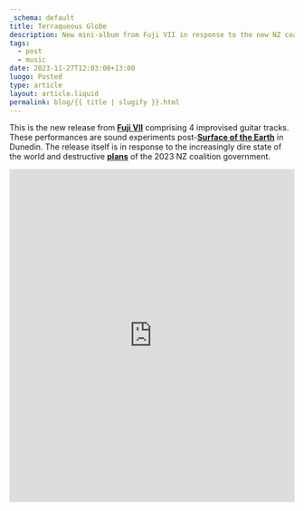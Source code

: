 ```yaml
---
_schema: default
title: Terraqueous Globe
description: New mini-album from Fuji VII in response to the new NZ coalition government.
tags:
  - post
  - music
date: 2023-11-27T12:03:00+13:00
luogo: Posted
type: article
layout: article.liquid
permalink: blog/{{ title | slugify }}.html
---
```

This is the new release from <a title="Fuji VII Terraqueous Globe min-album" target="_blank" rel="noopener" href="https://fujivii.bandcamp.com/album/terraqueous-globe"><strong><u>Fuji VII</u></strong></a> comprising 4 improvised guitar tracks. These performances are sound experiments post-<a title="Surface of the Earth playing live at Lines of Flight 2023" target="_blank" rel="noopener" href="https://dunedinsound.com/gigs/lines-of-flight-2023-show-2/#surface_of_the_earth"><strong><u>Surface of the Earth</u></strong></a> in Dunedin. The release itself is in response to the increasingly dire state of the world and destructive <a title="John Campbell's take on the new coalition government" target="_blank" rel="noopener" href="https://www.1news.co.nz/2023/11/25/john-campbell-i-hoped-to-be-surprised-actually-im-amazed/"><strong><u>plans</u></strong></a> of the 2023 NZ coalition government.

<iframe id="bandcamp" style="border: 0; width: 100%; height: 588px;" src="https://bandcamp.com/EmbeddedPlayer/album=2180942122/size=large/bgcol=ffffff/linkcol=333333/transparent=true/" seamless><a href="https://fujivii.bandcamp.com/album/terraqueous-globe">Terraqueous Globe by Fuji VII</a></iframe>